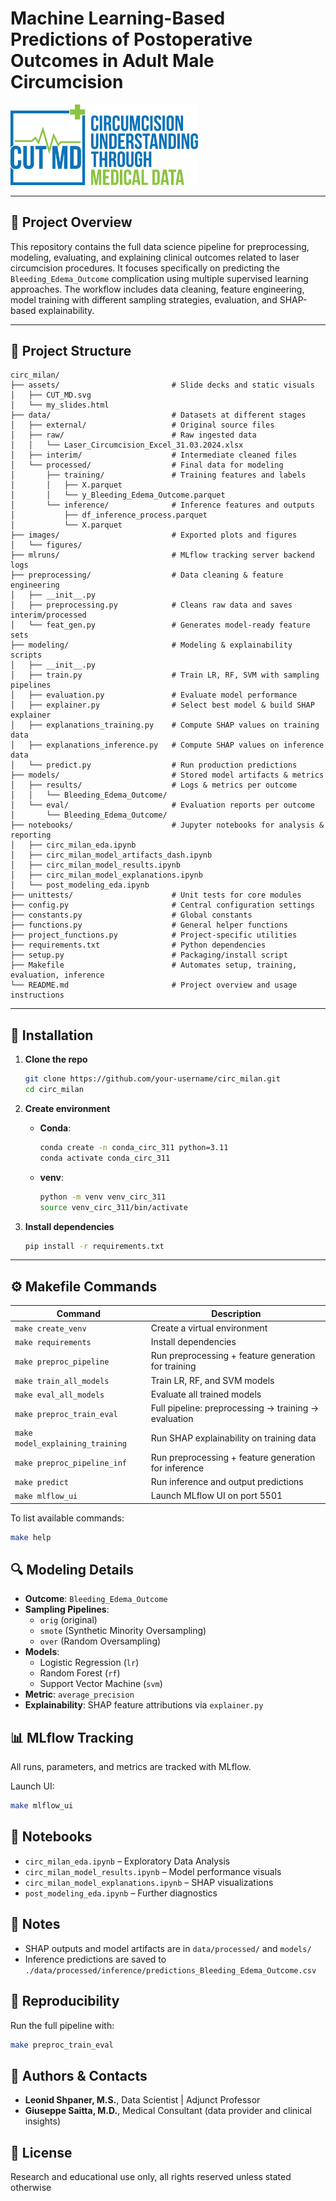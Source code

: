 # Machine Learning-Based Predictions of Postoperative Outcomes in Adult Male Circumcision

<img src="https://github.com/lshpaner/circ_milan/blob/main/assets/CUT_MD.svg" width="300" style="border: none; outline: none; box-shadow: none;" oncontextmenu="return false;">

---

## 📌 Project Overview

This repository contains the full data science pipeline for preprocessing, modeling, evaluating, and explaining clinical outcomes related to laser circumcision procedures. It focuses specifically on predicting the `Bleeding_Edema_Outcome` complication using multiple supervised learning approaches. The workflow includes data cleaning, feature engineering, model training with different sampling strategies, evaluation, and SHAP-based explainability.

---

## 🧱 Project Structure

```text
circ_milan/
├── assets/                         # Slide decks and static visuals
│   ├── CUT_MD.svg
│   └── my_slides.html
├── data/                           # Datasets at different stages
│   ├── external/                   # Original source files
│   ├── raw/                        # Raw ingested data
│   │   └── Laser_Circumcision_Excel_31.03.2024.xlsx
│   ├── interim/                    # Intermediate cleaned files
│   └── processed/                  # Final data for modeling
│       ├── training/               # Training features and labels
│       │   ├── X.parquet
│       │   └── y_Bleeding_Edema_Outcome.parquet
│       └── inference/              # Inference features and outputs
│           ├── df_inference_process.parquet
│           └── X.parquet
├── images/                         # Exported plots and figures
│   └── figures/
├── mlruns/                         # MLflow tracking server backend logs
├── preprocessing/                  # Data cleaning & feature engineering
│   ├── __init__.py
│   ├── preprocessing.py            # Cleans raw data and saves interim/processed
│   └── feat_gen.py                 # Generates model-ready feature sets
├── modeling/                       # Modeling & explainability scripts
│   ├── __init__.py
│   ├── train.py                    # Train LR, RF, SVM with sampling pipelines
│   ├── evaluation.py               # Evaluate model performance
│   ├── explainer.py                # Select best model & build SHAP explainer
│   ├── explanations_training.py    # Compute SHAP values on training data
│   ├── explanations_inference.py   # Compute SHAP values on inference data
│   └── predict.py                  # Run production predictions
├── models/                         # Stored model artifacts & metrics
│   ├── results/                    # Logs & metrics per outcome
│   │   └── Bleeding_Edema_Outcome/
│   └── eval/                       # Evaluation reports per outcome
│       └── Bleeding_Edema_Outcome/
├── notebooks/                      # Jupyter notebooks for analysis & reporting
│   ├── circ_milan_eda.ipynb
│   ├── circ_milan_model_artifacts_dash.ipynb
│   ├── circ_milan_model_results.ipynb
│   ├── circ_milan_model_explanations.ipynb
│   └── post_modeling_eda.ipynb
├── unittests/                      # Unit tests for core modules
├── config.py                       # Central configuration settings
├── constants.py                    # Global constants
├── functions.py                    # General helper functions
├── project_functions.py            # Project-specific utilities
├── requirements.txt                # Python dependencies
├── setup.py                        # Packaging/install script
├── Makefile                        # Automates setup, training, evaluation, inference
└── README.md                       # Project overview and usage instructions

```

---

## 🔧 Installation

1. **Clone the repo**  
    ```bash
    git clone https://github.com/your-username/circ_milan.git
    cd circ_milan
    ```

2. **Create environment**  
   - **Conda**:  
     ```bash
     conda create -n conda_circ_311 python=3.11
     conda activate conda_circ_311
     ```  
   - **venv**:  
     ```bash
     python -m venv venv_circ_311
     source venv_circ_311/bin/activate
     ```

3. **Install dependencies**  
    ```bash
    pip install -r requirements.txt
    ```

---

## ⚙️ Makefile Commands

| Command                         | Description                                                    |
|---------------------------------|----------------------------------------------------------------|
| `make create_venv`              | Create a virtual environment                                   |
| `make requirements`             | Install dependencies                                           |
| `make preproc_pipeline`         | Run preprocessing + feature generation for training            |
| `make train_all_models`         | Train LR, RF, and SVM models                                   |
| `make eval_all_models`          | Evaluate all trained models                                    |
| `make preproc_train_eval`       | Full pipeline: preprocessing → training → evaluation           |
| `make model_explaining_training`| Run SHAP explainability on training data                       |
| `make preproc_pipeline_inf`     | Run preprocessing + feature generation for inference           |
| `make predict`                  | Run inference and output predictions                           |
| `make mlflow_ui`                | Launch MLflow UI on port 5501                                  |

To list available commands:

```bash
make help
```

## 🔍 Modeling Details

- **Outcome**: `Bleeding_Edema_Outcome`
- **Sampling Pipelines**:  
  - `orig` (original)  
  - `smote` (Synthetic Minority Oversampling)  
  - `over` (Random Oversampling)
- **Models**:  
  - Logistic Regression (`lr`)  
  - Random Forest (`rf`)  
  - Support Vector Machine (`svm`)
- **Metric**: `average_precision`
- **Explainability**: SHAP feature attributions via `explainer.py`

## 📊 MLflow Tracking

All runs, parameters, and metrics are tracked with MLflow.

Launch UI:

```bash
make mlflow_ui
```

## 📝 Notebooks

- `circ_milan_eda.ipynb` – Exploratory Data Analysis  
- `circ_milan_model_results.ipynb` – Model performance visuals  
- `circ_milan_model_explanations.ipynb` – SHAP visualizations  
- `post_modeling_eda.ipynb` – Further diagnostics  

## 🔐 Notes

- SHAP outputs and model artifacts are in `data/processed/` and `models/`  
- Inference predictions are saved to  
  `./data/processed/inference/predictions_Bleeding_Edema_Outcome.csv`  

## 🧪 Reproducibility

Run the full pipeline with:

```bash
make preproc_train_eval
```

## 📎 Authors & Contacts

- **Leonid Shpaner, M.S.**, Data Scientist | Adjunct Professor  
- **Giuseppe Saitta, M.D.**, Medical Consultant (data provider and clinical insights)

## 📄 License

Research and educational use only, all rights reserved unless stated otherwise

